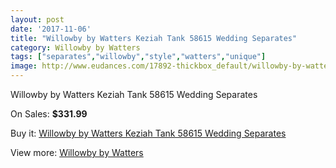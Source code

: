 ```yaml
---
layout: post
date: '2017-11-06'
title: "Willowby by Watters Keziah Tank 58615 Wedding Separates"
category: Willowby by Watters
tags: ["separates","willowby","style","watters","unique"]
image: http://www.eudances.com/17892-thickbox_default/willowby-by-watters-keziah-tank-58615-wedding-separates.jpg
---
```

Willowby by Watters Keziah Tank 58615 Wedding Separates

On Sales: **$331.99**
<a href="https://www.eudances.com/en/willowby-by-watters/5198-willowby-by-watters-keziah-tank-58615-wedding-separates.html"><amp-img layout="responsive" width="600" height="600" src="//www.eudances.com/17892-thickbox_default/willowby-by-watters-keziah-tank-58615-wedding-separates.jpg" alt="Willowby by Watters Keziah Tank 58615 Wedding Separates 0" /></a>
<a href="https://www.eudances.com/en/willowby-by-watters/5198-willowby-by-watters-keziah-tank-58615-wedding-separates.html"><amp-img layout="responsive" width="600" height="600" src="//www.eudances.com/17896-thickbox_default/willowby-by-watters-keziah-tank-58615-wedding-separates.jpg" alt="Willowby by Watters Keziah Tank 58615 Wedding Separates 1" /></a>
<a href="https://www.eudances.com/en/willowby-by-watters/5198-willowby-by-watters-keziah-tank-58615-wedding-separates.html"><amp-img layout="responsive" width="600" height="600" src="//www.eudances.com/17895-thickbox_default/willowby-by-watters-keziah-tank-58615-wedding-separates.jpg" alt="Willowby by Watters Keziah Tank 58615 Wedding Separates 2" /></a>
<a href="https://www.eudances.com/en/willowby-by-watters/5198-willowby-by-watters-keziah-tank-58615-wedding-separates.html"><amp-img layout="responsive" width="600" height="600" src="//www.eudances.com/17894-thickbox_default/willowby-by-watters-keziah-tank-58615-wedding-separates.jpg" alt="Willowby by Watters Keziah Tank 58615 Wedding Separates 3" /></a>
<a href="https://www.eudances.com/en/willowby-by-watters/5198-willowby-by-watters-keziah-tank-58615-wedding-separates.html"><amp-img layout="responsive" width="600" height="600" src="//www.eudances.com/17893-thickbox_default/willowby-by-watters-keziah-tank-58615-wedding-separates.jpg" alt="Willowby by Watters Keziah Tank 58615 Wedding Separates 4" /></a>

Buy it: [Willowby by Watters Keziah Tank 58615 Wedding Separates](https://www.eudances.com/en/willowby-by-watters/5198-willowby-by-watters-keziah-tank-58615-wedding-separates.html "Willowby by Watters Keziah Tank 58615 Wedding Separates")

View more: [Willowby by Watters](https://www.eudances.com/en/48-willowby-by-watters "Willowby by Watters")